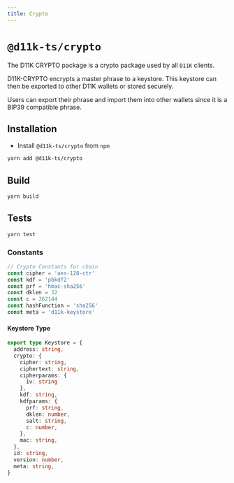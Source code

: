 ```yaml
---
title: Crypto
---
```


# `@d11k-ts/crypto`

The D11K CRYPTO package is a crypto package used by all `D11K` clients.

D11K-CRYPTO encrypts a master phrase to a keystore. This keystore can then be exported to other D11K wallets or stored securely.

Users can export their phrase and import them into other wallets since it is a BIP39 compatible phrase.

## Installation

- Install `@d11k-ts/crypto` from `npm`

```bash
yarn add @d11k-ts/crypto
```

## Build

```bash
yarn build
```

## Tests

```bash
yarn test
```

### Constants

```js
// Crypto Constants for chain
const cipher = 'aes-128-ctr'
const kdf = 'pbkdf2'
const prf = 'hmac-sha256'
const dklen = 32
const c = 262144
const hashFunction = 'sha256'
const meta = 'd11k-keystore'
```

#### Keystore Type

```ts
export type Keystore = {
  address: string,
  crypto: {
    cipher: string,
    ciphertext: string,
    cipherparams: {
      iv: string
    },
    kdf: string,
    kdfparams: {
      prf: string,
      dklen: number,
      salt: string,
      c: number,
    },
    mac: string,
  },
  id: string,
  version: number,
  meta: string,
}
```
